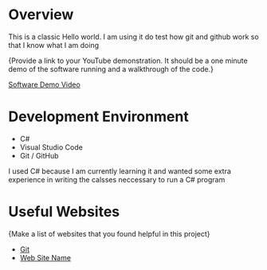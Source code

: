 # Overview

This is a classic Hello world. I am using it do test how git and github work so that I know what I am doing

{Provide a link to your YouTube demonstration.  It should be a one minute demo of the software running and a walkthrough of the code.}

[Software Demo Video](http://youtube.link.goes.here)

# Development Environment

* C#
* Visual Studio Code
* Git / GitHub

I used C# because I am currently learning it and wanted some extra experience in writing the calsses neccessary to run a C# program

# Useful Websites

{Make a list of websites that you found helpful in this project}
* [Git](https://git-scm.com/)
* [Web Site Name](http://url.link.goes.here)

